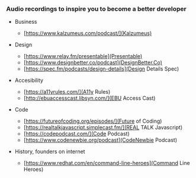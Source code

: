 ### Audio recordings to inspire you to become a better developer

* Business
  
	* [https://www.kalzumeus.com/podcast/](Kalzumeus)

* Design 

	* [https://www.relay.fm/presentable](Presentable)
	* [https://www.designbetter.co/podcast](DesignBetter.Co)
	* [https://spec.fm/podcasts/design-details](Design Details Spec)

* Accesibility
  
	* [https://a11yrules.com/](A11y Rules)
	* [http://ebuaccesscast.libsyn.com/](EBU Access Cast)

* Code

	* [https://futureofcoding.org/episodes/](Future of Coding)
	* [https://realtalkjavascript.simplecast.fm/](REAL TALK Javascript)
	* [https://codepodcast.com/](Code Podcast)
	* [https://www.codenewbie.org/podcast](CodeNewbie Podcast)

* History, founders on internet

	* [https://www.redhat.com/en/command-line-heroes](Command Line Heroes)
